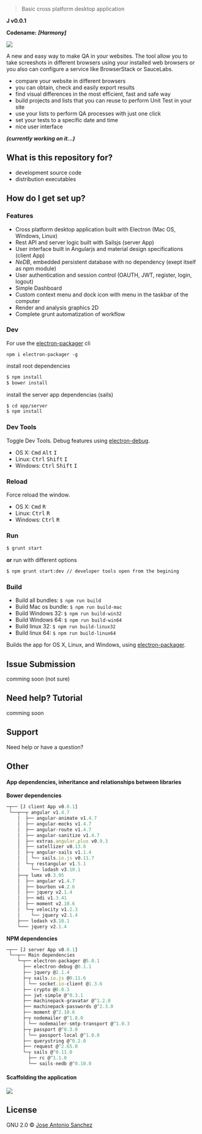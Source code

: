 > Basic cross platform desktop application

**J v0.0.1**

**Codename:** ***[Harmony]*** 

![](https://raw.githubusercontent.com/jasancheg/j-screenshots-tool/master/c-design/img/logo/gh-harmony.png)

A new and easy way to make QA in your websites. The tool allow you to take screeshots in different browsers using your installed web browsers or you also can configure a service like BrowserStack or SauceLabs.

- compare your website in different browsers 
- you can obtain, check and easily export results
- find visual differences in the most efficient, fast and safe way
- build projects and lists that you can reuse to perform Unit Test in your site
- use your lists to perform QA processes with just one click
- set your tests to a specific date and time
- nice user interface

***(currently working on it...)***


## What is this repository for? ###

* development source code
* distribution executables


## How do I get set up? ###

### Features

- Cross platform desktop application built with Electron (Mac OS, Windows, Linux)
- Rest API and server logic built with Sailsjs (server App)
- User interface built in Angularjs and material design specifications (client App)
- *NeDB*, embedded persistent database with no dependency (exept itself as npm module)
- User authentication and session control (OAUTH, JWT, register, login, logout)
- Simple Dashboard
- Custom context menu and dock icon with menu in the taskbar of the computer 
- Render and analysis graphics 2D
- Complete grunt automatization of workflow

### Dev

For use the [electron-packager](https://github.com/maxogden/electron-packager) cli
```
npm i electron-packager -g
```

install root dependencies

```sh
$ npm install
$ bower install
```

install the server app dependencias (sails)

```sh
$ cd app/server
$ npm install
```

### Dev Tools

Toggle Dev Tools. Debug features using [electron-debug](https://github.com/sindresorhus/electron-debug).

- OS X: <kbd>Cmd</kbd> <kbd>Alt</kbd> <kbd>I</kbd>
- Linux: <kbd>Ctrl</kbd> <kbd>Shift</kbd> <kbd>I</kbd>
- Windows: <kbd>Ctrl</kbd> <kbd>Shift</kbd> <kbd>I</kbd>

### Reload

Force reload the window.

- OS X: <kbd>Cmd</kbd> <kbd>R</kbd>
- Linux: <kbd>Ctrl</kbd> <kbd>R</kbd>
- Windows: <kbd>Ctrl</kbd> <kbd>R</kbd>

### Run

```sh
$ grunt start
```
**or** run with different options
```sh
$ npm grunt start:dev // developer tools open from the begining
```

### Build

- Build all bundles: `$ npm run build`
- Build Mac os bundle: `$ npm run build-mac`
- Build Windows 32: `$ npm run build-win32`
- Build Windows 64: `$ npm run build-win64`
- Build linux 32: `$ npm run build-linux32`
- Build linux 64: `$ npm run build-linux64`

Builds the app for OS X, Linux, and Windows, using [electron-packager](https://github.com/maxogden/electron-packager).

## Issue Submission
comming soon (not sure)

## Need help? Tutorial
comming soon

## Support
Need help or have a question?

## Other
#### App dependencies, inheritance and relationships between libraries

**Bower dependencies**
```js
─┬── [J client App v0.0.1]
 └──┬──┬ angular v1.4.7
    │  ├── angular-animate v1.4.7
    │  ├── angular-mocks v1.4.7
    │  ├── angular-route v1.4.7
    │  ├── angular-sanitize v1.4.7
    │  ├── extras.angular.plus v0.9.3
    │  ├── satellizer v0.13.0
    │  ├─┬ angular-sails v1.1.4
    │  │ └── sails.io.js v0.11.7
    │  └─┬ restangular v1.5.1
    │    └── lodash v3.10.1
    ├──┬ lumx v0.3.95
    │  ├── angular v1.4.7
    │  ├── bourbon v4.2.6
    │  ├── jquery v2.1.4
    │  ├── mdi v1.3.41
    │  ├── moment v2.10.6
    │  └─┬ velocity v1.2.3
    │    └── jquery v2.1.4
    ├─── lodash v3.10.1
    └─── jquery v2.1.4
```

**NPM dependencies**
```js
─┬── [J server App v0.0.1]
 └──┬── Main dependencies
    └─┬── electron-packager @5.0.1
      ├── electron-debug @0.1.1
      ├── jquery @2.1.4
      ├─┬ sails.io.js @0.11.6
      │ └── socket.io-client @1.3.6
      ├── crypto @0.0.3
      ├── jwt-simple @^0.3.1
      ├── machinepack-gravatar @^1.2.0
      ├── machinepack-passwords @^2.3.0
      ├── moment @^2.10.6
      ├─┬ nodemailer @^1.8.0
      │ └── nodemailer-smtp-transport @^1.0.3
      ├─┬ passport @^0.3.0
      │ └── passport-local @^1.0.0
      ├── querystring @^0.2.0
      ├── request @^2.65.0
      └─┬ sails @^0.11.0
        ├── rc @^1.1.0
        └── sails-nedb @^0.10.0
```

#### Scaffolding the application

![](https://raw.githubusercontent.com/jasancheg/j-screenshots-tool/master/b-analysis/j-app.png)

## License

GNU 2.0 © [Jose Antonio Sanchez](https://github.com/jasancheg)